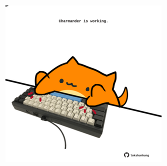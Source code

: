 <!-- built at 16/03/2025, 07:00:35 UTC -->
<p align="center">
  <img width="500" height="500" src="./ReadmeImage.svg">
</p>
